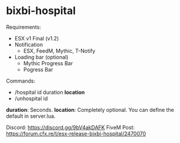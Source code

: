 # bixbi-hospital

Requirements:

- ESX v1 Final (v1.2)
- Notification
   - ESX, FeedM, Mythic, T-Notify
- Loading bar (optional)
   - Mythic Progress Bar
   - Pogress Bar

Commands:

- /hospital id duration **location**
- /unhospital id

**duration**: Seconds.
**location**: Completely optional. You can define the default in server.lua.

Discord: https://discord.gg/9bV4akDAFK
FiveM Post: https://forum.cfx.re/t/esx-release-bixbi-hospital/2470070
